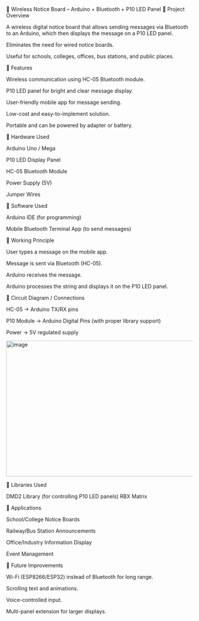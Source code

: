 📌 Wireless Notice Board – Arduino + Bluetooth + P10 LED Panel
🔹 Project Overview

A wireless digital notice board that allows sending messages via Bluetooth to an Arduino, which then displays the message on a P10 LED panel.

Eliminates the need for wired notice boards.

Useful for schools, colleges, offices, bus stations, and public places.

🔹 Features

Wireless communication using HC-05 Bluetooth module.

P10 LED panel for bright and clear message display.

User-friendly mobile app for message sending.

Low-cost and easy-to-implement solution.

Portable and can be powered by adapter or battery.

🔹 Hardware Used

Arduino Uno / Mega

P10 LED Display Panel

HC-05 Bluetooth Module

Power Supply (5V)

Jumper Wires

🔹 Software Used

Arduino IDE (for programming)

Mobile Bluetooth Terminal App (to send messages)

🔹 Working Principle

User types a message on the mobile app.

Message is sent via Bluetooth (HC-05).

Arduino receives the message.

Arduino processes the string and displays it on the P10 LED panel.

🔹 Circuit Diagram / Connections

HC-05 → Arduino TX/RX pins

P10 Module → Arduino Digital Pins (with proper library support)

Power → 5V regulated supply

<img width="881" height="366" alt="image" src="https://github.com/user-attachments/assets/40c52fcb-0045-41e6-a01a-e6a047976371" />

🔹 Libraries Used

DMD2 Library (for controlling P10 LED panels)
RBX Matrix

🔹 Applications

School/College Notice Boards

Railway/Bus Station Announcements

Office/Industry Information Display

Event Management

🔹 Future Improvements

Wi-Fi (ESP8266/ESP32) instead of Bluetooth for long range.

Scrolling text and animations.

Voice-controlled input.

Multi-panel extension for larger displays.
